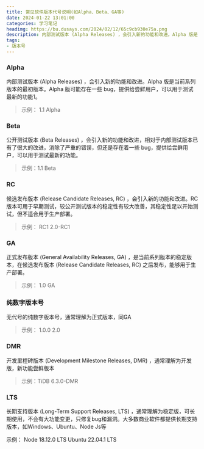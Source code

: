 ```yaml
---
title: 常见软件版本代号说明(如Alpha、Beta、GA等)
date: 2024-01-22 13:01:00
categories: 学习笔记
headimg: https://bu.dusays.com/2024/02/12/65c9cb930e75a.png
description: 内部测试版本 (Alpha Releases) ，会引入新的功能和改进。Alpha 版是当前系列版本的最初版本。Alpha 版可能存在一些 bug，提供给尝鲜用户，可以用于测试最新的功能。
tags:
- 版本号
---
```

### Alpha
内部测试版本 (Alpha Releases) ，会引入新的功能和改进。Alpha 版是当前系列版本的最初版本。Alpha 版可能存在一些 bug，提供给尝鲜用户，可以用于测试最新的功能1。
>示例： 1.1 Alpha
### Beta
公开测试版本 (Beta Releases) ，会引入新的功能和改进，相对于内部测试版本已有了很大的改进，消除了严重的错误，但还是存在着一些 bug，提供给尝鲜用户，可以用于测试最新的功能。
> 示例：1.1 Beta
### RC
候选发布版本 (Release Candidate Releases, RC) ，会引入新的功能和改进。RC 版本可用于早期测试，较公开测试版本的稳定性有较大改善，其稳定性足以开始测试，但不适合用于生产部署。
> 示例：
RC1
2.0-RC1
### GA
正式发布版本 (General Availability Releases, GA) ，是当前系列版本的稳定版本，在候选发布版本 (Release Candidate Releases, RC) 之后发布，能够用于生产部署。
> 示例：
1.0 GA
### 纯数字版本号
无代号的纯数字版本号，通常理解为正式版本，同GA
> 示例：
1.0.0
2.0
### DMR
开发里程碑版本 (Development Milestone Releases, DMR) ，通常理解为开发版，新功能尝鲜版本
> 示例：TiDB 6.3.0-DMR
### LTS
长期支持版本 (Long-Term Support Releases, LTS) ，通常理解为稳定版，可长期使用，不会有大功能变更，只修复bug和漏洞。大多数商业软件都提供长期支持版本，如Windows、Ubuntu、Node Js等
> 
示例：
Node 18.12.0 LTS
Ubuntu 22.04.1 LTS
